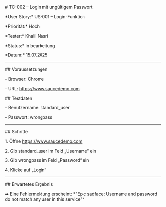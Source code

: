 \# TC-002 – Login mit ungültigem Passwort



\*User Story:\* US-001 – Login-Funktion  

\*Priorität:\* Hoch  

\*Tester:\* Khalil Nasri  

\*Status:\* in bearbeitung  

\*Datum:\* 15.07.2025



---



\## Voraussetzungen

\- Browser: Chrome

\- URL: https://www.saucedemo.com



\## Testdaten

\- Benutzername: standard\_user

\- Passwort: wrongpass



---



\## Schritte

1\. Öffne https://www.saucedemo.com  

2\. Gib standard\_user im Feld „Username“ ein  

3\. Gib wrongpass im Feld „Password“ ein  

4\. Klicke auf „Login“



---



\## Erwartetes Ergebnis

➡ Eine Fehlermeldung erscheint: \*"Epic sadface: Username and password do not match any user in this service"\*

